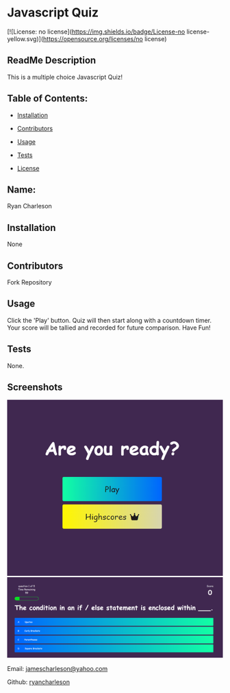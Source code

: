 # Javascript Quiz
  [![License: no license](https://img.shields.io/badge/License-no license-yellow.svg)](https://opensource.org/licenses/no license)
  ## ReadMe Description 

  This is a multiple choice Javascript Quiz! 
  ## Table of Contents: 

  * [Installation](#installation) 

  * [Contributors](#contributors) 

  * [Usage](#usage) 

  * [Tests](#tests) 

  * [License](#license) 

  ## Name: 

  Ryan Charleson
  ## Installation 

  None
  ## Contributors 

  Fork Repository
  ## Usage 

  Click the 'Play' button.
  Quiz will then start along with a countdown timer. 
  Your score will be tallied and recorded for future comparison.
  Have Fun! 
  ## Tests 

  None.

  ## Screenshots
  ![screenshot](./Assets/chrome_AL6S9XmUDA.png)
  ![screenshot](./Assets/chrome_jczLaCr1gv.png)


  Email: jamescharleson@yahoo.com 

  Github: [ryancharleson](https://github.com/ryancharleson) 
